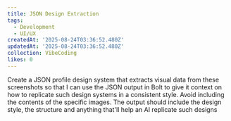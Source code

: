 ```yaml
---
title: JSON Design Extraction
tags:
  - Development
  - UI/UX
createdAt: '2025-08-24T03:36:52.480Z'
updatedAt: '2025-08-24T03:36:52.480Z'
collection: VibeCoding
likes: 0
---
```

Create a JSON profile design system that extracts visual data from these screenshots so that I can use the JSON output in Bolt to give it context on how to replicate such design systems in a consistent style. Avoid including the contents of the specific images. The output should include the design style, the structure and anything that'll help an AI replicate such designs

